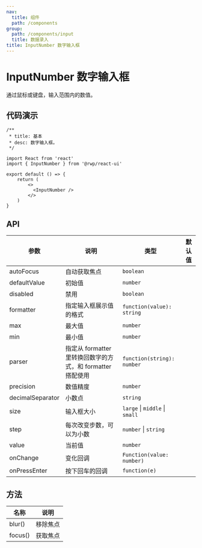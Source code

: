 ```yaml
---
nav:
  title: 组件
  path: /components
group:
  path: /components/input
  title: 数据录入
title: InputNumber 数字输入框
---
```


# InputNumber 数字输入框

通过鼠标或键盘，输入范围内的数值。

## 代码演示

```tsx
/**
 * title: 基本
 * desc: 数字输入框。
 */

import React from 'react'
import { InputNumber } from '@rwp/react-ui'

export default () => {
    return (
        <>
          <InputNumber /> 
        </>
    )
}
```
  

## API


| 参数 | 说明 | 类型 | 默认值 |
| --- | --- | --- | --- |
|autoFocus| 自动获取焦点| `boolean`
|defaultValue| 初始值 | `number`
|disabled | 禁用 | `boolean`
|formatter| 指定输入框展示值的格式| `function(value): string`
|max | 最大值| `number`
|min | 最小值| `number`
|parser| 指定从 formatter 里转换回数字的方式，和 formatter 搭配使用| `function(string): number`	
|precision| 数值精度| `number`
|decimalSeparator| 小数点| `string`
|size | 输入框大小| `large` \| `middle` \| `small`
|step | 每次改变步数，可以为小数| `number` \| `string`
|value| 当前值| `number`
|onChange| 变化回调| `Function(value: number)`
|onPressEnter| 按下回车的回调 | `function(e)`

## 方法

| 名称 | 说明 
| --- | ---
|blur() | 移除焦点
|focus()| 获取焦点